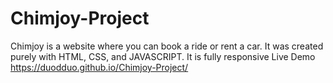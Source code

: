# Chimjoy-Project
Chimjoy is a website where you can book a ride or rent a car. It was created purely with HTML, CSS, and JAVASCRIPT.  It is fully responsive
Live Demo   https://duodduo.github.io/Chimjoy-Project/
